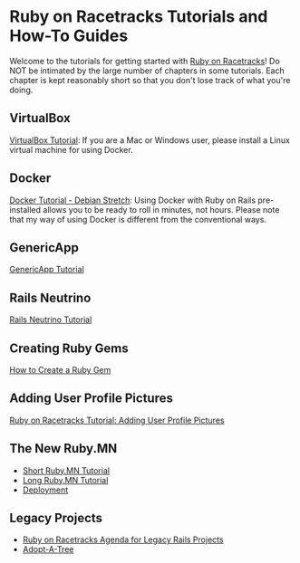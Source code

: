 # Ruby on Racetracks Tutorials and How-To Guides

Welcome to the tutorials for getting started with [Ruby on Racetracks](http://www.rubyonracetracks.com/)!  Do NOT be intimated by the large number of chapters in some tutorials.  Each chapter is kept reasonably short so that you don't lose track of what you're doing.

## VirtualBox
[VirtualBox Tutorial](https://github.com/rubyonracetracks/tutorial-virtualbox): If you are a Mac or Windows user, please install a Linux virtual machine for using Docker.

## Docker
[Docker Tutorial - Debian Stretch](https://github.com/rubyonracetracks/tutorial-docker-stretch): Using Docker with Ruby on Rails pre-installed allows you to be ready to roll in minutes, not hours.  Please note that my way of using Docker is different from the conventional ways.

## GenericApp
[GenericApp Tutorial](https://github.com/rubyonracetracks/tutorials-rails-short/blob/master/generic_app.md)

## Rails Neutrino
[Rails Neutrino Tutorial](https://github.com/rubyonracetracks/tutorials-rails-short/blob/master/rails_neutrino.md)

## Creating Ruby Gems
[How to Create a Ruby Gem](https://github.com/rubyonracetracks/howto_create_gem)

## Adding User Profile Pictures
[Ruby on Racetracks Tutorial: Adding User Profile Pictures](https://github.com/rubyonracetracks/tutorial_rails_profile_pic)

## The New Ruby.MN
* [Short Ruby.MN Tutorial](https://github.com/rubyonracetracks/tutorials-rails-short/blob/master/specific_projects/rubymn2.md)
* [Long Ruby.MN Tutorial](https://github.com/rubyonracetracks/tutorial-rails-rubymn2)
* [Deployment](https://rubymn2.herokuapp.com/)

## Legacy Projects
* [Ruby on Racetracks Agenda for Legacy Rails Projects](https://github.com/rubyonracetracks/cheat_sheets/blob/master/rails_legacy_projects.md)
* [Adopt-A-Tree](https://github.com/rubyonracetracks/tutorials-rails-short/blob/master/specific_projects/adoptatree.md)
